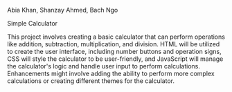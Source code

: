 Abia Khan, Shanzay Ahmed, Bach Ngo


Simple Calculator

This project involves creating a basic calculator that can perform operations like addition, 
subtraction, multiplication, and division. HTML will be utilized to create the user interface, 
including number buttons and operation signs, CSS will style the calculator to be user-friendly, 
and JavaScript will manage the calculator's logic and handle user input to perform calculations. 
Enhancements might involve adding the ability to perform more complex calculations or creating 
different themes for the calculator.

